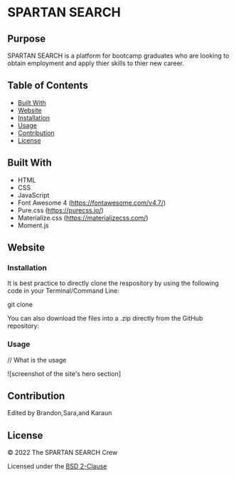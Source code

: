 # SPARTAN SEARCH

## Purpose

SPARTAN SEARCH is a platform for bootcamp graduates who are looking to obtain employment and apply thier skills to thier new career. 

## Table of Contents
- [Built With](#built-with)
- [Website](#website)
- [Installation](#installation)
- [Usage](#usage)
- [Contribution](#contribution)
- [License](#license)

## Built With

* HTML
* CSS
* JavaScript
* Font Awesome 4 (https://fontawesome.com/v4.7/)
* Pure.css (https://purecss.io/)
* Materialize.css (https://materializecss.com/)
* Moment.js

## Website



### Installation

It is best practice to directly clone the respository by using the following code in your Terminal/Command Line:

git clone 

You can also download the files into a .zip directly from the GitHub repository: 

### Usage

// What is the usage

![screenshot of the site's hero section]

## Contribution
Edited by Brandon,Sara,and Karaun

## License

&copy; 2022 The SPARTAN SEARCH Crew

Licensed under the [BSD 2-Clause](LICENSE.txt)
